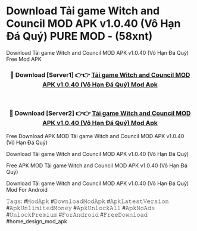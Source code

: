# Download Tải game Witch and Council MOD APK v1.0.40 (Vô Hạn Đá Quý) PURE MOD - (58xnt)
Download Tải game Witch and Council MOD APK v1.0.40 (Vô Hạn Đá Quý) Free Mod APK

<div align="center">
<h3>🔴 Download [Server1] 👉👉 <a href="https://apk-comot.site?title=Tải_game_Witch_and_Council_MOD_APK_v1.0.40_(Vô_Hạn_Đá_Quý)">Tải game Witch and Council MOD APK v1.0.40 (Vô Hạn Đá Quý) Mod Apk</a></h3><br>

<h3>🔴 Download [Server2] 👉👉 <a href="https://apk-comot.site?title=Tải_game_Witch_and_Council_MOD_APK_v1.0.40_(Vô_Hạn_Đá_Quý)">Tải game Witch and Council MOD APK v1.0.40 (Vô Hạn Đá Quý) Mod Apk</a></h3>
</div>


Free Download APK MOD Tải game Witch and Council MOD APK v1.0.40 (Vô Hạn Đá Quý)

Download Tải game Witch and Council MOD APK v1.0.40 (Vô Hạn Đá Quý) 

Free APK MOD Tải game Witch and Council MOD APK v1.0.40 (Vô Hạn Đá Quý) 

Download Tải game Witch and Council MOD APK v1.0.40 (Vô Hạn Đá Quý) Mod For Android

𝚃𝚊𝚐𝚜: #𝙼𝚘𝚍𝙰𝚙𝚔 #𝙳𝚘𝚠𝚗𝚕𝚘𝚊𝚍𝙼𝚘𝚍𝙰𝚙𝚔 #𝙰𝚙𝚔𝙻𝚊𝚝𝚎𝚜𝚝𝚅𝚎𝚛𝚜𝚒𝚘𝚗 #𝙰𝚙𝚔𝚄𝚗𝚕𝚒𝚖𝚒𝚝𝚎𝚍𝙼𝚘𝚗𝚎𝚢 #𝙰𝚙𝚔𝚄𝚗𝚕𝚘𝚌𝚔𝙰𝚕𝚕 #𝙰𝚙𝚔𝙽𝚘𝙰𝚍𝚜 #𝚄𝚗𝚕𝚘𝚌𝚔𝙿𝚛𝚎𝚖𝚒𝚞𝚖 #𝙵𝚘𝚛𝙰𝚗𝚍𝚛𝚘𝚒𝚍 #𝙵𝚛𝚎𝚎𝙳𝚘𝚠𝚗𝚕𝚘𝚊𝚍 #home_design_mod_apk